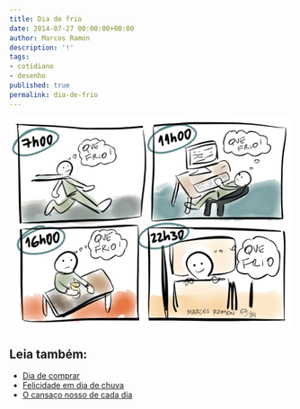 ```yaml
---
title: Dia de frio
date: 2014-07-27 00:00:00+00:00
author: Marcos Ramon
description: '!'
tags:
- cotidiano
- desenho
published: true
permalink: dia-de-frio
---
```

<img src="/assets/img/diadefrio.png"><div class="leia-tambem" markdown="1">
## Leia também:

- <a href="/dia-de-comprar">Dia de comprar</a>
- <a href="/felicidade-em-dia-de-chuva">Felicidade em dia de chuva</a>
- <a href="/o-cansaco-nosso-de-cada-dia">O cansaço nosso de cada dia</a>
</div>